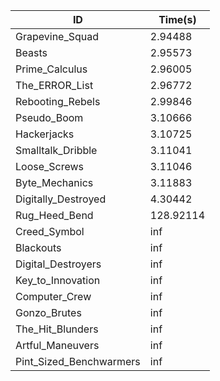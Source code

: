 |ID|Time(s)|
|-|-|
|Grapevine_Squad|2.94488|
|Beasts|2.95573|
|Prime_Calculus|2.96005|
|The_ERROR_List|2.96772|
|Rebooting_Rebels|2.99846|
|Pseudo_Boom|3.10666|
|Hackerjacks|3.10725|
|Smalltalk_Dribble|3.11041|
|Loose_Screws|3.11046|
|Byte_Mechanics|3.11883|
|Digitally_Destroyed|4.30442|
|Rug_Heed_Bend|128.92114|
|Creed_Symbol|inf|
|Blackouts|inf|
|Digital_Destroyers|inf|
|Key_to_Innovation|inf|
|Computer_Crew|inf|
|Gonzo_Brutes|inf|
|The_Hit_Blunders|inf|
|Artful_Maneuvers|inf|
|Pint_Sized_Benchwarmers|inf|
